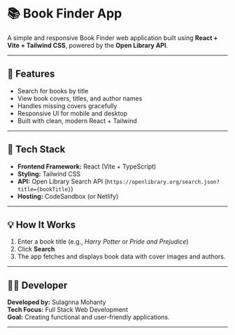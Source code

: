 # 📚 Book Finder App

A simple and responsive Book Finder web application built using **React + Vite + Tailwind CSS**, powered by the **Open Library API**.

---

## 🚀 Features

- Search for books by title
- View book covers, titles, and author names
- Handles missing covers gracefully
- Responsive UI for mobile and desktop
- Built with clean, modern React + Tailwind

---

## 🧠 Tech Stack

- **Frontend Framework:** React (Vite + TypeScript)
- **Styling:** Tailwind CSS
- **API:** Open Library Search API (`https://openlibrary.org/search.json?title={bookTitle}`)
- **Hosting:** CodeSandbox (or Netlify)

---

## 💡 How It Works

1. Enter a book title (e.g., *Harry Potter* or *Pride and Prejudice*)
2. Click **Search**
3. The app fetches and displays book data with cover images and authors.

---

## 🧑‍💻 Developer

**Developed by:** Sulagnna Mohanty  
**Tech Focus:** Full Stack Web Development  
**Goal:** Creating functional and user-friendly applications.

---

